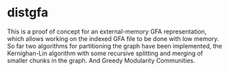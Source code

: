 # distgfa

This is a proof of concept for an external-memory GFA representation, which allows working on the indexed GFA file
to be done with low memory.
So far two algorithms for partitioning the graph have been implemented, the Kernighan-Lin algorithm with some recursive
splitting and merging of smaller chunks in the graph. And Greedy Modularity Communities.